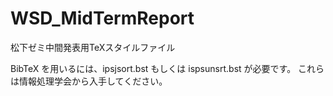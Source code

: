 # WSD_MidTermReport
松下ゼミ中間発表用TeXスタイルファイル

BibTeX を用いるには、ipsjsort.bst もしくは ispsunsrt.bst が必要です。
これらは情報処理学会から入手してください。
